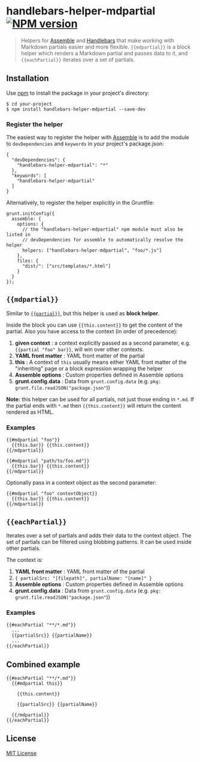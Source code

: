 # handlebars-helper-mdpartial [![NPM version](https://badge.fury.io/js/handlebars-helper-mdpartial.png)](http://badge.fury.io/js/handlebars-helper-mdpartial) 

> Helpers for [Assemble](https://github.com/assemble/assemble) and [Handlebars](http://github.com/wycats/handlebars.js) 
> that make working with Markdown partials easier and more flexible.
> `{{mdpartial}}` is a block helper which renders a Markdown partial and passes data to it, and
> `{{eachPartial}}` iterates over a set of partials.


## Installation
Use [npm](npmjs.org) to install the package in your project's directory: 

```
$ cd your-project
$ npm install handlebars-helper-mdpartial --save-dev
```

### Register the helper

The easiest way to register the helper with [Assemble](https://github.com/assemble/assemble) is to add the module to `devDependencies` and `keywords` in your project's package.json:

```
{
  "devDependencies": {
    "handlebars-helper-mdpartial": "*"
  },
  "keywords": [
    "handlebars-helper-mdpartial"
  ]
}
```

Alternatively, to register the helper explicitly in the Gruntfile:

```
grunt.initConfig({
  assemble: {
    options: {
      // the "handlebars-helper-mdpartial" npm module must also be listed in
      // devDependencies for assemble to automatically resolve the helper
      helpers: ["handlebars-helper-mdpartial", "foo/*.js"]
    },
    files: {
      "dist/": ["src/templates/*.html"]
    }
  }
});
```

## `{{mdpartial}}`
Similar to [`{{partial}}`](https://github.com/helpers/handlebars-helper-partial), but this helper is used as **block helper**. 

Inside the block you can use `{{this.content}}` to get the content of the partial. Also you have access to the context (in order of precedence):

1. **given context**     : a context explicitly passed as a second parameter, e.g. `{{partial "foo" bar}}`, will win over other contexts.
2. **YAML front matter** : YAML front matter of the partial
3. **this**              : A context of `this` usually means either YAML front matter of the "inheriting" page or a block expression wrapping the helper
4. **Assemble options**  : Custom properties defined in Assemble options
5. **grunt.config.data** : Data from `grunt.config.data` (e.g. `pkg: grunt.file.readJSON("package.json"`))

**Note:** this helper can be used for all partials, not just those ending in `*.md`. If the partial ends with `*.md` then `{{this.content}}` will return the content rendered as HTML.

### Examples

```
{{#mdpartial "foo"}}
  {{this.bar}} {{this.content}}
{{/mdpartial}}
```
```
{{#mdpartial "path/to/foo.md"}}
  {{this.bar}} {{this.content}}
{{/mdpartial}}
```
Optionally pass in a context object as the second parameter:

```
{{#mdpartial "foo" contextObject}}
  {{this.bar}} {{this.content}}
{{/mdpartial}}
```

## `{{eachPartial}}`

Iterates over a set of partials and adds their data to the context object.
The set of partials can be filtered using blobbing patterns. 
It can be used inside other partials. 

The context is:

1. **YAML front matter** : YAML front matter of the partial
2. `{ partialSrc: "[filepath]", partialName: "[name]" }`
3. **Assemble options**  : Custom properties defined in Assemble options
4. **grunt.config.data** : Data from `grunt.config.data` (e.g. `pkg: grunt.file.readJSON("package.json"`))

### Examples

```
{{#eachPartial "**/*.md"}}
  ...
  {{partialSrc}} {{partialName}}
  ...  
{{/eachPartial}}
```

## Combined example

```
{{#eachPartial "**/*.md"}}
  {{#mdpartial this}}
    
    {{this.content}}
        
    {{partialSrc}} {{partialName}}
    
  {{/mdpartial}}
{{/eachPartial}}
```

## License
[MIT License](LICENSE)
